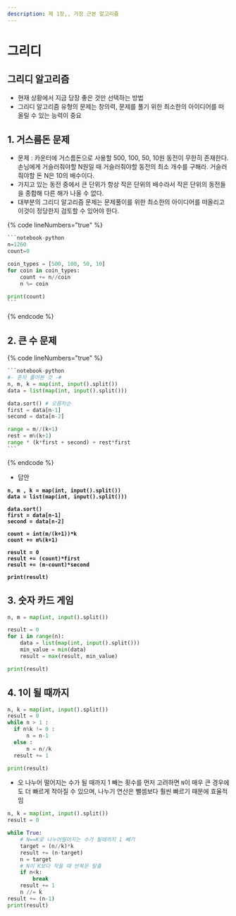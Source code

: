 ```yaml
---
description: 제 1장,, 가장 근본 알고리쥼
---
```


# 그리디

## 그리디 알고리즘

* 현재 상황에서 지금 당장 좋은 것만 선택하는 방법
* 그리디 알고리즘 유형의 문제는 창의력, 문제를 풀기 위한 최소한의 아이디어를 떠올릴 수 있는 능력이 중요



## 1. 거스름돈 문제

* 문제 : 카운터에 거스름돈으로 사용할 500, 100, 50, 10원 동전이 무한히 존재한다. 손님에게 거슬러줘야할 N원일 때 거슬러줘야할 동전의 최소 개수를 구해라. 거슬러줘야할 돈 N은 10의 배수이다.
* 가지고 있는 동전 중에서 큰 단위가 항상 작은 단위의 배수라서 작은 단위의 동전들을 종합해 다른 해가 나올 수 없다.
* 대부분의 그리디 알고리즘 문제는 문제풀이를 위한 최소한의 아이디어를 떠올리고 이것이 정당한지 검토할 수 있어야 한다.

{% code lineNumbers="true" %}
````python
```notebook-python
n=1260
count=0

coin_types = [500, 100, 50, 10]
for coin in coin_types:
    count += n//coin
    n %= coin

print(count)
```
````
{% endcode %}



## 2. 큰 수 문제

{% code lineNumbers="true" %}
````python
```notebook-python
#- 혼자 풀어본 것 -#
n, m, k = map(int, input().split())
data = list(map(int, input().split()))

data.sort() # 오름차순
first = data[n-1] 
second = data[n-2]

range = m//(k+1)
rest = m%(k+1)
range * (k*first + second) + rest*first
```
````
{% endcode %}

* 답안

<pre class="language-python" data-line-numbers><code class="lang-python"><strong>n, m , k = map(int, input().split())
</strong><strong>data = list(map(int, input().split()))
</strong><strong>
</strong><strong>data.sort()
</strong><strong>first = data[n-1]
</strong><strong>second = data[n-2]
</strong><strong>
</strong><strong>count = int(m/(k+1))*k
</strong><strong>count += m%(k+1)
</strong><strong>
</strong><strong>result = 0
</strong><strong>result += (count)*first
</strong><strong>result += (m-count)*second
</strong><strong>
</strong><strong>print(result)
</strong></code></pre>



## 3. 숫자 카드 게임

```python
n, m = map(int, input().split())

result = 0
for i in range(n):
    data = list(map(int, input().split()))
    min_value = min(data)
    result = max(result, min_value)

print(result)    
```



## 4. 1이 될 때까지

```python
n, k = map(int, input().split())
result = 0
while n > 1 :
  if n%k != 0 : 
      n = n-1
  else :
      n = n//k
  result += 1

print(result)
```



* 오 나누어 떨어지는 수가 될 때까지 1 빼는 횟수를 먼저 고려하면 `N`이 매우 큰 경우에도 더 빠르게 작아질 수 있으며, 나누기 연산은 뺄셈보다 훨씬 빠르기 때문에 효율적임

```python
n, k = map(int, input().split())
result = 0

while True:
    # N==K로 나누어떨어지는 수가 될때까지 1 빼기
    target = (n//k)*k
    result += (n-target)
    n = target
    # N이 K보다 작을 때 반복문 탈출
    if n<k:
        break
    result += 1
    n //= k
result += (n-1)
print(result)
```

